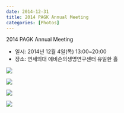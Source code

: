 ```yaml
---
date: 2014-12-31
title: 2014 PAGK Annual Meeting
categories: [Photos]
---
```


2014 PAGK Annual Meeting 

- 일시: 2014년 12월  4일(목) 13:00~20:00 
- 장소: 연세의대 에비슨의생명연구센터 유일한 홀

![](pagk2014-1.jpg)

![](pagk2014-2.jpg)

![](pagk2014-3.jpg)

![](pagk2014-4.jpg)
